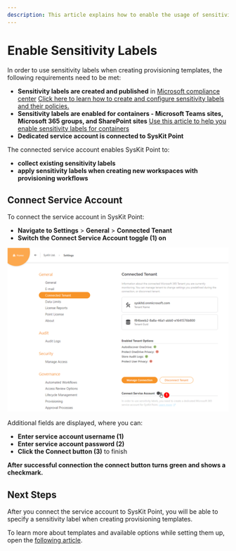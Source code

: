 ```yaml
---
description: This article explains how to enable the usage of sensitivity labels within SysKit Point.
---
```


# Enable Sensitivity Labels

In order to use sensitivity labels when creating provisioning templates, the following requirements need to be met:
* **Sensitivity labels are created and published** in [Microsoft compliance center](https://compliance.microsoft.com/informationprotection?viewid=sensitivitylabels)
[Click here to learn how to create and configure sensitivity labels and their policies.](https://docs.microsoft.com/en-us/microsoft-365/compliance/create-sensitivity-labels?view=o365-worldwide)
* **Sensitivity labels are enabled for containers - Microsoft Teams sites, Microsoft 365 groups, and SharePoint sites**
[Use this article to help you enable sensitivity labels for containers](https://docs.microsoft.com/en-us/microsoft-365/compliance/sensitivity-labels-teams-groups-sites?view=o365-worldwide#enable-this-preview-and-synchronize-labels)
* **Dedicated service account is connected to SysKit Point**

The connected service account enables SysKit Point to:
* **collect existing sensitivity labels**
* **apply sensitivity labels when creating new workspaces with provisioning workflows**

## Connect Service Account

To connect the service account in SysKit Point:
* **Navigate to Settings** > **General** > **Connected Tenant**
* **Switch the Connect Service Account toggle (1) on**

![Connect Service Account Toggle](../../.gitbook/assets/enable-sensitivity-labels_connect-toggle.png)

Additional fields are displayed, where you can:
* **Enter service account username (1)**
* **Enter service account password (2)**
* **Click the Connect button (3)** to finish

**After successful connection the connect button turns green and shows a checkmark.**

## Next Steps

After you connect the service account to SysKit Point, you will be able to specify a sensitivity label when creating provisioning templates.

To learn more about templates and available options while setting them up, open the [following article](templates.md).
